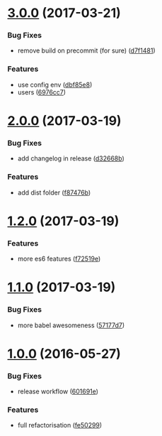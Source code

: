 <a name="3.0.0"></a>
# [3.0.0](https://github.com/romainPrignon/starter-package-js/compare/2.0.0...v3.0.0) (2017-03-21)


### Bug Fixes

* remove build on precommit (for sure) ([d7f1481](https://github.com/romainPrignon/starter-package-js/commit/d7f1481))


### Features

* use config env ([dbf85e8](https://github.com/romainPrignon/starter-package-js/commit/dbf85e8))
* users ([6976cc7](https://github.com/romainPrignon/starter-package-js/commit/6976cc7))



<a name="2.0.0"></a>
# [2.0.0](https://github.com/romainPrignon/starter-package-js/compare/1.2.0...2.0.0) (2017-03-19)


### Bug Fixes

* add changelog in release ([d32668b](https://github.com/romainPrignon/starter-package-js/commit/d32668b))


### Features

* add dist folder ([f87476b](https://github.com/romainPrignon/starter-package-js/commit/f87476b))



<a name="1.2.0"></a>
# [1.2.0](https://github.com/romainPrignon/starter-package-js/compare/1.1.0...1.2.0) (2017-03-19)


### Features

* more es6 features ([f72519e](https://github.com/romainPrignon/starter-package-js/commit/f72519e))



<a name="1.1.0"></a>
# [1.1.0](https://github.com/romainPrignon/starter-package-js/compare/1.0.0...1.1.0) (2017-03-19)


### Bug Fixes

* more babel awesomeness ([57177d7](https://github.com/romainPrignon/starter-package-js/commit/57177d7))



<a name="1.0.0"></a>
# [1.0.0](https://github.com/romainPrignon/starter-package-js/compare/fe50299...1.0.0) (2016-05-27)


### Bug Fixes

* release workflow ([601691e](https://github.com/romainPrignon/starter-package-js/commit/601691e))


### Features

* full refactorisation ([fe50299](https://github.com/romainPrignon/starter-package-js/commit/fe50299))



